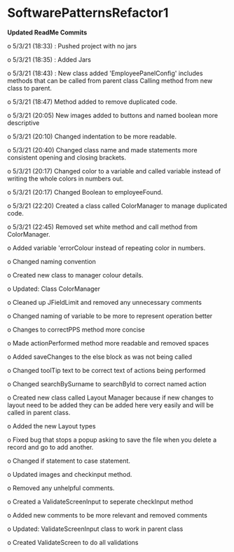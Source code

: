 # SoftwarePatternsRefactor1

**Updated ReadMe Commits**

o	5/3/21 (18:33) : Pushed project with no jars

o	5/3/21 (18:35) : Added Jars

o	5/3/21 (18:43) : New class added 'EmployeePanelConfig' includes methods that can be called from parent class Calling method from new class to parent.

o	5/3/21 (18:47) Method added to remove duplicated code.

o	5/3/21 (20:05) New images added to buttons and named boolean more descriptive

o	5/3/21 (20:10) Changed indentation to be more readable.

o	5/3/21 (20:40) Changed class name and made statements more consistent opening and closing brackets.

o	5/3/21 (20:17) Changed color to a variable and called variable instead of writing the whole colors in numbers out.

o	5/3/21 (20:17) Changed Boolean to employeeFound.

o	5/3/21 (22:20) Created a class called ColorManager to manage duplicated code.

o	5/3/21 (22:45) Removed set white method and call method from ColorManager.

o	Added variable 'errorColour instead of repeating color in numbers.

o	Changed naming convention

o	Created new class to manager colour details.

o	Updated: Class ColorManager

o	Cleaned up JFieldLimit and removed any unnecessary comments

o	Changed naming of variable to be more to represent operation better

o	Changes to correctPPS method more concise

o	Made actionPerformed method more readable and removed spaces

o	Added saveChanges to the else block as was not being called

o	Changed toolTip text to be correct text of actions being performed

o	Changed searchBySurname to searchById to correct named action

o	Created new class called Layout Manager because if new changes to layout need to be added they can be added here very easily and will be called in parent class.

o	Added the new Layout types

o	Fixed bug that stops a popup asking to save the file when you delete a record and go to add another.


o	Changed if statement to case statement.

o	Updated images and checkinput method.

o	Removed any unhelpful comments.

o	Created a ValidateScreenInput to seperate checkInput method

o	Added new comments to be more relevant and removed comments

o	Updated: ValidateScreenInput class to work in parent class

o	Created ValidateScreen to do all validations



